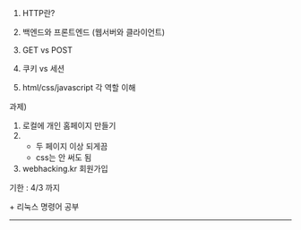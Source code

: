 1. HTTP란? 

2. 백엔드와 프론트엔드 (웹서버와 클라이언트) 

3. GET vs POST 

4. 쿠키 vs 세션 

5. html/css/javascript 각 역할 이해 

   

과제) 

1. 로컬에 개인 홈페이지 만들기 
2. * 두 페이지 이상 되게끔 
   * css는 안 써도 됨 
3. webhacking.kr 회원가입 

기한 : 4/3 까지 

\+ 리눅스 명령어 공부 

------